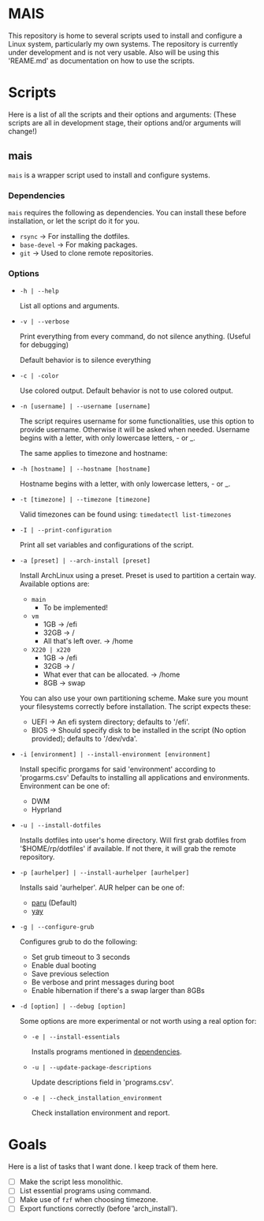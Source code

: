 # MAIS

This repository is home to several scripts used to install and configure a Linux system, particularly my own systems.
The repository is currently under development and is not very usable.
Also will be using this 'REAME.md' as documentation on how to use the scripts.

# Scripts 

Here is a list of all the scripts and their options and arguments:
(These scripts are all in development stage, their options and/or arguments will change!)

## mais

`mais` is a wrapper script used to install and configure systems.

### Dependencies

`mais` requires the following as dependencies. You can install these before installation,
or let the script do it for you.
* `rsync` &rarr; For installing the dotfiles.
* `base-devel` &rarr; For making packages.
* `git` &rarr; Used to clone remote repositories.

### Options
* `-h | --help`

    List all options and arguments.

* `-v | --verbose`

    Print everything from every command, do not silence anything. (Useful for debugging)

    Default behavior is to silence everything

* `-c | -color`

    Use colored output. Default behavior is not to use colored output.

* `-n [username] | --username [username]`

    The script requires username for some functionalities, use this option to provide username.
    Otherwise it will be asked when needed.
    Username begins with a letter, with only lowercase letters, - or _.

    The same applies to timezone and hostname:

* `-h [hostname] | --hostname [hostname]`

    Hostname begins with a letter, with only lowercase letters, - or _.

* `-t [timezone] | --timezone [timezone]`

    Valid timezones can be found using: `timedatectl list-timezones`

* `-I | --print-configuration`

    Print all set variables and configurations of the script.

* `-a [preset] | --arch-install [preset]`

    Install ArchLinux using a preset. Preset is used to partition a certain way.
    Available options are:
    * `main`
        * To be implemented!
    * `vm`
        * 1GB &rarr; /efi
        * 32GB &rarr; /
        * All that's left over. &rarr; /home
    * `X220 | x220`
        * 1GB &rarr; /efi
        * 32GB &rarr; /
        * What ever that can be allocated. &rarr; /home
        * 8GB &rarr; swap
        
    You can also use your own partitioning scheme. Make sure you mount your filesystems correctly before installation.
    The script expects these:

    * UEFI &rarr; An efi system directory; defaults to '/efi'.
    * BIOS &rarr; Should specify disk to be installed in the script (No option provided); defaults to '/dev/vda'.

* `-i [environment] | --install-environment [environment]`

    Install specific prorgams for said 'environment' according to 'progarms.csv'
    Defaults to installing all applications and environments.
    Environment can be one of:

    * DWM
    * Hyprland

* `-u | --install-dotfiles`

    Installs dotfiles into user's home directory.
    Will first grab dotfiles from '$HOME/rp/dotfiles' if available. If not there, it will grab the
    remote repository.

* `-p [aurhelper] | --install-aurhelper [aurhelper]`

    Installs said 'aurhelper'.
    AUR helper can be one of:

    * [paru](https://github.com/Morganamilo/paru) (Default)
    * [yay](https://github.com/Jguer/yay)

* `-g | --configure-grub`

    Configures grub to do the following:

    * Set grub timeout to 3 seconds
    * Enable dual booting
    * Save previous selection
    * Be verbose and print messages during boot
    * Enable hibernation if there's a swap larger than 8GBs

* `-d [option] | --debug [option]`

    Some options are more experimental or not worth using a real option for:

    * `-e | --install-essentials`

        Installs programs mentioned in [dependencies](#Dependencies).

    * `-u | --update-package-descriptions`

        Update descriptions field in 'programs.csv'.

    * `-e | --check_installation_environment`

        Check installation environment and report.

# Goals
Here is a list of tasks that I want done. I keep track of them here.

- [ ] Make the script less monolithic.
- [ ] List essential programs using command.
- [ ] Make use of `fzf` when choosing timezone.
- [ ] Export functions correctly (before 'arch_install').

